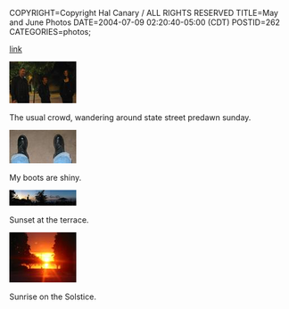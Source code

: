 COPYRIGHT=Copyright Hal Canary / ALL RIGHTS RESERVED
TITLE=May and June Photos
DATE=2004-07-09 02:20:40-05:00 (CDT)
POSTID=262
CATEGORIES=photos;

[link](/p/photo-2004-06/)

[![[Thumb]](/photos/thumb/2004-05-30-img_1388.jpg)](/photos/2004-05-30-img_1388.jpg)

The usual crowd, wandering around state street predawn sunday.

[![[Thumb]](/photos/thumb/2004-06-01-img_1389.jpg)](/photos/2004-06-01-img_1389.jpg)

My boots are shiny.

[![[Thumb]](/photos/thumb/2004-06-14-sunset_panorama.jpg)](/photos/2004-06-14-sunset_panorama.jpg)

Sunset at the terrace.

[![[Thumb]](/photos/thumb/2004-06-20-solstice_sunrise.jpg)](/photos/2004-06-20-solstice_sunrise.jpg)

Sunrise on the Solstice.
